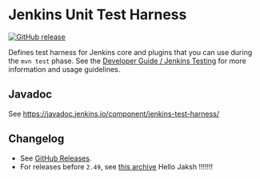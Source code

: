 # Jenkins Unit Test Harness

[![GitHub release](https://img.shields.io/github/release/jenkinsci/jenkins-test-harness.svg?label=release)](https://github.com/jenkinsci/jenkins-test-harness/releases/latest)

Defines test harness for Jenkins core and plugins that you can use during the `mvn test` phase.
See the [Developer Guide / Jenkins Testing](https://www.jenkins.io/doc/developer/testing/)
for more information and usage guidelines.

## Javadoc

See https://javadoc.jenkins.io/component/jenkins-test-harness/

## Changelog

* See [GitHub Releases](https://github.com/jenkinsci/jenkins-test-harness/releases).
* For releases before `2.49`, see [this archive](./docs/CHANGELOG-OLD.md)
Hello Jaksh !!!!!!!
